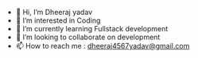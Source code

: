 - 👋 Hi, I’m Dheeraj yadav 
- 👀 I’m interested in Coding
- 🌱 I’m currently learning Fullstack development
- 💞️ I’m looking to collaborate on development
- 📫 How to reach me : dheeraj4567yadav@gmail.com

<!---
Techydeveloper12/Techydeveloper12 is a ✨ special ✨ repository because its `README.md` (this file) appears on your GitHub profile.
You can click the Preview link to take a look at your changes.
--->
